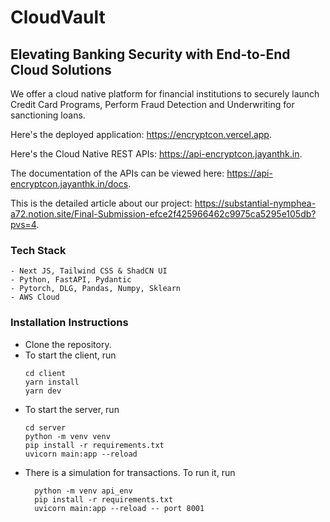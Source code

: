 # CloudVault

## Elevating Banking Security with End-to-End Cloud Solutions

We offer a cloud native platform for financial institutions to securely launch Credit Card Programs, Perform Fraud Detection and Underwriting for sanctioning loans.

Here's the deployed application: https://encryptcon.vercel.app.

Here's the Cloud Native REST APIs: https://api-encryptcon.jayanthk.in.

The documentation of the APIs can be viewed here: https://api-encryptcon.jayanthk.in/docs.

This is the detailed article about our project: https://substantial-nymphea-a72.notion.site/Final-Submission-efce2f425966462c9975ca5295e105db?pvs=4.

### Tech Stack

```
- Next JS, Tailwind CSS & ShadCN UI
- Python, FastAPI, Pydantic
- Pytorch, DLG, Pandas, Numpy, Sklearn
- AWS Cloud
```

### Installation Instructions

- Clone the repository.
- To start the client, run
  ```
  cd client
  yarn install
  yarn dev
  ```
- To start the server, run
  ```
  cd server
  python -m venv venv
  pip install -r requirements.txt
  uvicorn main:app --reload
  ```
- There is a simulation for transactions. To run it, run
  ```cd transaction-api
    python -m venv api_env
    pip install -r requirements.txt
    uvicorn main:app --reload -- port 8001
  ```
